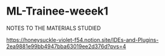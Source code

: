 # ML-Trainee-weeek1

NOTES TO THE MATERIALS STUDIED

https://honeysuckle-violet-f54.notion.site/IDEs-and-Plugins-2ea9881e99bb4947bba63019ee2d376d?pvs=4
